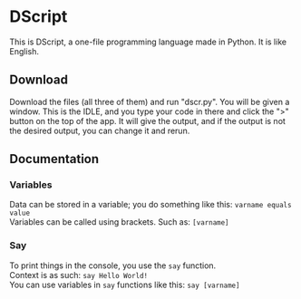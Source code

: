 # DScript
This is DScript, a one-file programming language made in Python. It is like English.
## Download
Download the files (all three of them) and run "dscr.py". You will be given a window. This is the IDLE, and you type your code in there and click the ">" button on the top of the app. It will give the output, and if the output is not the desired output, you can change it and rerun.
## Documentation
### Variables
Data can be stored in a variable; you do something like this: ```varname equals value```  
Variables can be called using brackets. Such as: ```[varname]```
### Say
To print things in the console, you use the ```say``` function.  
Context is as such: ```say Hello World!```  
You can use variables in ```say``` functions like this: ```say [varname]```
